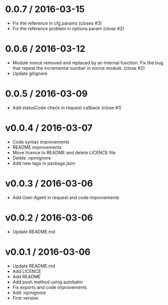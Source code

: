 
0.0.7 / 2016-03-15
==================

  * Fix the reference in cfg.params (closes #3)
  * Fix the reference problem in options param (close #2)

0.0.6 / 2016-03-12
==================

  * Module nonce removed and replaced by an internal function. Fix the bug that repeat the incremental number in nonce module. (close #2)
  * Update gitignore

0.0.5 / 2016-03-09
==================

  * Add statusCode check in request callback (close #1)

v0.0.4 / 2016-03-07
===================

  * Code syntax improvements
  * README improvements
  * Move licence to README and delete LICENCE file
  * Delete .npmignore
  * Add new tags in package.json

v0.0.3 / 2016-03-06
===================

  * Add User-Agent in request and code improvements

v0.0.2 / 2016-03-06
===================

  * Update README.md

v0.0.1 / 2016-03-06
===================

  * Update README.md
  * Add LICENCE
  * Add README
  * Add push method using autobahn
  * Fix exports and code improvements
  * Add .npmignore
  * First version
